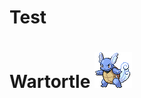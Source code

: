 # Test 
# Wartortle ![Wartortle](https://github.com/braxtondiggs/Wartortle/blob/master/cryptonym.png)
